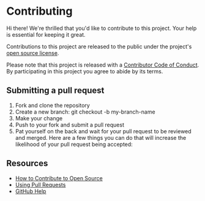 # Contributing

Hi there! We're thrilled that you'd like to contribute to this project. Your help is essential for keeping it great.

Contributions to this project are released to the public under the project's [open source license](./license.txt).

Please note that this project is released with a [Contributor Code of Conduct](./code-of-conduct.md). By participating in this project you agree to abide by its terms.

## Submitting a pull request

1. Fork and clone the repository
2. Create a new branch: git checkout -b my-branch-name
3. Make your change
4. Push to your fork and submit a pull request
5. Pat yourself on the back and wait for your pull request to be reviewed and merged.
Here are a few things you can do that will increase the likelihood of your pull request being accepted:

## Resources

- [How to Contribute to Open Source](https://opensource.guide/how-to-contribute/)
- [Using Pull Requests](https://help.github.com/articles/about-pull-requests/)
- [GitHub Help](https://help.github.com)
